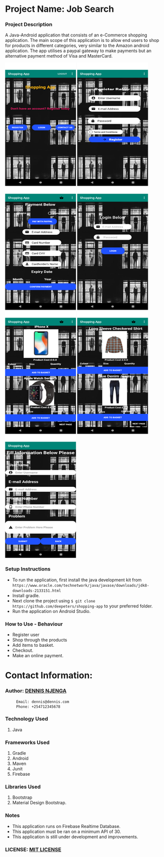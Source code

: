 # Project Name: Job Search


### Project Description
A Java-Android application that consists of an e-Commerce shopping application. The main scope of this application is to allow end users to shop for products in different categories, very similar to the Amazon android application. The app utilises a paypal gateway to make payments but an alternative payment method of Visa and MasterCard.

<img src="/1.png" height="400" width="230">
<img src="/2.png" height="400" width="230">
<img src="/3.png" height="400" width="230">
<img src="/4.png" height="400" width="230">
<img src="/5.png" height="400" width="230">
<img src="/6.png" height="400" width="230">
<img src="/7.png" height="400" width="230">


### Setup Instructions

* To run the application, first install the java development kit from `https://www.oracle.com/technetwork/java/javase/downloads/jdk8-downloads-2133151.html`
* Install gradle.
* Next clone the project using `$ git clone https://github.com/deepeters/shopping-app` to your preferred folder.
* Run the application on Android Studio.


### How to Use - Behaviour
* Register user
* Shop through the products
* Add items to basket.
* Checkout.
* Make an online payment. 


# Contact Information:
### Author: [DENNIS NJENGA](https://github.com/deepeters)

         Email: dennis@dennis.com
         Phone: +254712345678

### Technology Used
1. Java

### Frameworks Used
1. Gradle
2. Android
3. Maven
4. Junit
5. Firebase

### Libraries Used
1. Bootstrap
2. Material Design Bootstrap.

### Notes
* This application runs on Firebase Realtime Database.
* This application must be ran on a minimum API of 30.
* This application is still under development and improvements.


### LICENSE: [MIT LICENSE](https://raw.githubusercontent.com/deepeters/shopping-app/master/LICENSE)